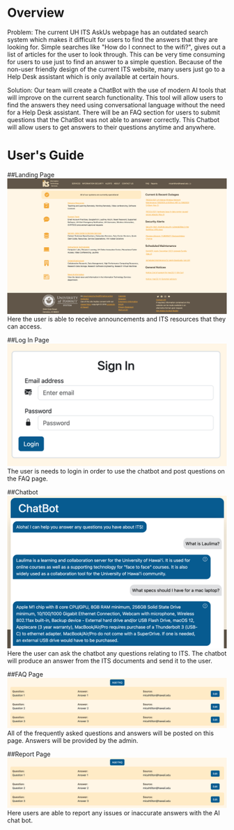 <h1>Overview</h1>
Problem: The current UH ITS AskUs webpage has an outdated search system which makes it difficult for users to find the answers that they are looking for. Simple searches like "How do I connect to the wifi?", gives out a list of articles for the user to look through. This can be very time consuming for users to use just to find an answer to a simple question. Because of the non-user friendly design of the current ITS website, many users just go to a Help Desk assistant which is only available at certain hours. 

Solution: Our team will create a ChatBot with the use of modern AI tools that will improve on the current search functionality. This tool will allow users to find the answers they need using conversational language without the need for a Help Desk assistant. There will be an FAQ section for users to submit questions that the ChatBot was not able to answer correctly. This Chatbot will allow users to get answers to their questions anytime and anywhere. 

<h1>User's Guide</h1>
##Landing Page
<img src="public/landing.png">
Here the user is able to receive announcements and ITS resources that they can access. 

##Log In Page
<img src="public/login.png">
The user is needs to login in order to use the chatbot and post questions on the FAQ page.

##Chatbot
<img src="public/chatbot.png">
Here the user can ask the chatbot any questions relating to ITS. The chatbot will produce an answer from the ITS documents and send it to the user. 

##FAQ Page
<img src="public/faq.png">
All of the frequently asked questions and answers will be posted on this page. Answers will be provided by the admin.

##Report Page
<img src="public/faq.png">
Here users are able to report any issues or inaccurate answers with the AI chat bot.


